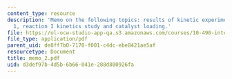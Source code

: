 ```yaml
---
content_type: resource
description: 'Memo on the following topics: results of kinetic experiments for reaction
  1, reaction I kinetics study and catalyst loading.'
file: https://ol-ocw-studio-app-qa.s3.amazonaws.com/courses/10-490-integrated-chemical-engineering-i-fall-2006/d3def97b4d5b6b66041e288d800926fa_memo_2.pdf
file_type: application/pdf
parent_uid: de8ff7b0-7170-f001-c4dc-ebe8421ae5af
resourcetype: Document
title: memo_2.pdf
uid: d3def97b-4d5b-6b66-041e-288d800926fa
---
```

